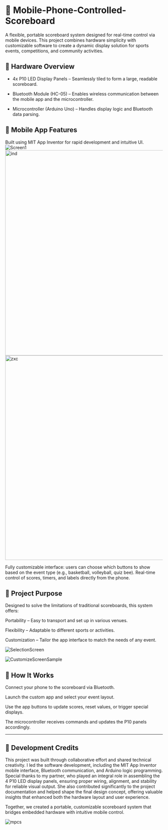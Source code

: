 # 📱 Mobile-Phone-Controlled-Scoreboard


A flexible, portable scoreboard system designed for real-time control via mobile devices. This project combines hardware simplicity with customizable software to create a dynamic display solution for sports events, competitions, and community activities.


## 🔧 Hardware Overview
- 4x P10 LED Display Panels – Seamlessly tiled to form a large, readable scoreboard.

- Bluetooth Module (HC-05) – Enables wireless communication between the mobile app and the microcontroller.

- Microcontroller (Arduino Uno) – Handles display logic and Bluetooth data parsing.

## 📲 Mobile App Features
Built using MIT App Inventor for rapid development and intuitive UI.
![Screen1](https://github.com/user-attachments/assets/83b9cdcd-a888-413e-b805-d10e1329cf4d)
<img width="1366" height="654" alt="ind" src="https://github.com/user-attachments/assets/529718ab-b280-44e7-9a8a-a246fb3f14d7" />
<img width="1366" height="652" alt="zxc" src="https://github.com/user-attachments/assets/d5fbde6a-aad2-4474-8139-4d4fb00430a4" />

Fully customizable interface: users can choose which buttons to show based on the event type (e.g., basketball, volleyball, quiz bee).
Real-time control of scores, timers, and labels directly from the phone.

## 🎯 Project Purpose
Designed to solve the limitations of traditional scoreboards, this system offers:

Portability – Easy to transport and set up in various venues.

Flexibility – Adaptable to different sports or activities.

Customization – Tailor the app interface to match the needs of any event.

![SelectionScreen](https://github.com/user-attachments/assets/bf624e6c-92e9-4f5c-97d5-c8ad43b13ab0)

![CustomizeScreenSample](https://github.com/user-attachments/assets/aef3fa70-e11a-4811-b3fb-47154eb497f4)


## 🚀 How It Works
Connect your phone to the scoreboard via Bluetooth.

Launch the custom app and select your event layout.

Use the app buttons to update scores, reset values, or trigger special displays.

The microcontroller receives commands and updates the P10 panels accordingly.

---
## 👥 Development Credits

This project was built through collaborative effort and shared technical creativity. I led the software development, including the MIT App Inventor mobile interface, Bluetooth communication, and Arduino logic programming.
Special thanks to my partner, who played an integral role in assembling the 4 P10 LED display panels, ensuring proper wiring, alignment, and stability for reliable visual output. She also contributed significantly to the project documentation and helped shape the final design concept, offering valuable insights that enhanced both the hardware layout and user experience.

Together, we created a portable, customizable scoreboard system that bridges embedded hardware with intuitive mobile control.


![mpcs](https://github.com/user-attachments/assets/602de8eb-1af2-4280-b260-d5458b83f4f7)
